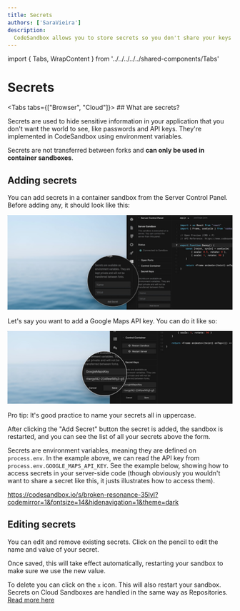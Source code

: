 ```yaml
---
title: Secrets
authors: ['SaraVieira']
description:
  CodeSandbox allows you to store secrets so you don't share your keys
---
```


import { Tabs, WrapContent } from '../../../../../shared-components/Tabs'

# Secrets

<Tabs tabs={["Browser", "Cloud"]}>
    <WrapContent>
      ## What are secrets?

Secrets are used to hide sensitive information in your application that you
don't want the world to see, like passwords and API keys. They're implemented in
CodeSandbox using environment variables.

Secrets are not transferred between forks and **can only be used in container
sandboxes**.

## Adding secrets

You can add secrets in a container sandbox from the Server Control Panel. Before
adding any, it should look like this:

![No Secrets](../images/secrets-1.jpg)

Let's say you want to add a Google Maps API key. You can do it like so:

![Map Secrets](../images/secrets-2.jpg)

Pro tip: It's good practice to name your secrets all in uppercase.

After clicking the "Add Secret" button the secret is added, the sandbox is
restarted, and you can see the list of all your secrets above the form.

Secrets are environment variables, meaning they are defined on `process.env`. In
the example above, we can read the API key from
`process.env.GOOGLE_MAPS_API_KEY`. See the example below, showing how to access
secrets in your server-side code (though obviously you wouldn't want to share a
secret like this, it justs illustrates how to access them).

https://codesandbox.io/s/broken-resonance-35lyl?codemirror=1&fontsize=14&hidenavigation=1&theme=dark

## Editing secrets

You can edit and remove existing secrets. Click on the pencil to edit the name
and value of your secret.

Once saved, this will take effect automatically, restarting your sandbox to make
sure we use the new value.

To delete you can click on the `x` icon. This will also restart your sandbox.
    </WrapContent>
    <WrapContent>
       Secrets on Cloud Sandboxes are handled in the same way as Repositories. [Read more here](/learn/repositories/secrets)
    </WrapContent>
</Tabs>

